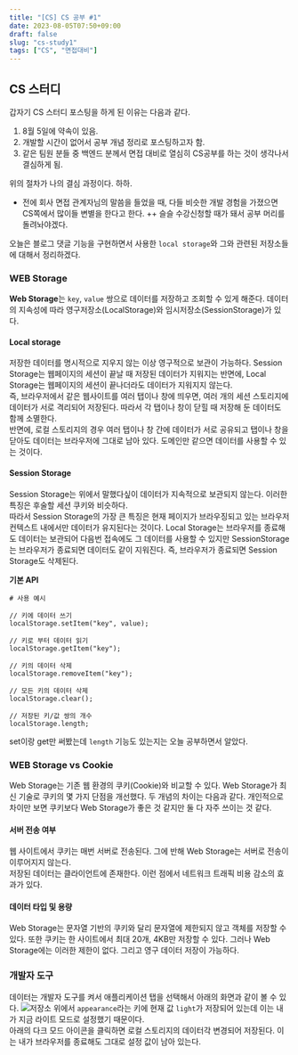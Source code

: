 ```yaml
---
title: "[CS] CS 공부 #1"
date: 2023-08-05T07:50+09:00
draft: false
slug: "cs-study1"
tags: ["CS", "면접대비"]
---
```


## CS 스터디

갑자기 CS 스터디 포스팅을 하게 된 이유는 다음과 같다.
<br>

1. 8월 5일에 약속이 있음.
2. 개발할 시간이 없어서 공부 개념 정리로 포스팅하고자 함.
3. 같은 팀원 분들 중 백엔드 분께서 면접 대비로 열심히 CS공부를 하는 것이 생각나서 결심하게 됨.

위의 절차가 나의 결심 과정이다. 하하.

- 전에 회사 면접 관계자님의 말씀을 들었을 때, 다들 비슷한 개발 경험을 가졌으면 CS쪽에서 많이들 변별을 한다고 한다.
  ++ 슬슬 수강신청할 때가 돼서 공부 머리를 돌려놔야겠다.

오늘은 블로그 댓글 기능을 구현하면서 사용한 `local storage`와 그와 관련된 저장소들에 대해서 정리하겠다.

### WEB Storage

**Web Storage**는 `key`, `value` 쌍으로 데이터를 저장하고 조회할 수 있게 해준다.
데이터의 지속성에 따라 영구저장소(LocalStorage)와 임시저장소(SessionStorage)가 있다.

#### Local storage

저장한 데이터를 명시적으로 지우지 않는 이상 영구적으로 보관이 가능하다. Session Storage는 웹페이지의 세션이 끝날 때 저장된 데이터가 지워지는 반면에, Local Storage는 웹페이지의 세션이 끝나더라도 데이터가 지워지지 않는다.<br>
즉, 브라우저에서 같은 웹사이트를 여러 탭이나 창에 띄우면, 여러 개의 세션 스토리지에 데이터가 서로 격리되어 저장된다. 따라서 각 탭이나 창이 닫힐 때 저장해 둔 데이터도 함께 소멸한다.
<br>반면에, 로컬 스토리지의 경우 여러 탭이나 창 간에 데이터가 서로 공유되고 탭이나 창을 닫아도 데이터는 브라우저에 그대로 남아 있다. 도메인만 같으면 데이터를 사용할 수 있는 것이다.

#### Session Storage

Session Storage는 위에서 말했다싶이 데이터가 지속적으로 보관되지 않는다. 이러한 특징은 후술할 세션 쿠키와 비슷하다.
<br>따라서 Session Storage의 가장 큰 특징은 현재 페이지가 브라우징되고 있는 브라우저 컨텍스트 내에서만 데이터가 유지된다는 것이다.
Local Storage는 브라우저를 종료해도 데이터는 보관되어 다음번 접속에도 그 데이터를 사용할 수 있지만 SessionStorage는 브라우저가 종료되면 데이터도 같이 지워진다. 즉, 브라우저가 종료되면 Session Storage도 삭제된다.

**기본 API**

```
# 사용 예시

// 키에 데이터 쓰기
localStorage.setItem("key", value);

// 키로 부터 데이터 읽기
localStorage.getItem("key");

// 키의 데이터 삭제
localStorage.removeItem("key");

// 모든 키의 데이터 삭제
localStorage.clear();

// 저장된 키/값 쌍의 개수
localStorage.length;
```

set이랑 get만 써봤는데 `length` 기능도 있는지는 오늘 공부하면서 알았다.

### WEB Storage vs Cookie

Web Storage는 기존 웹 환경의 쿠키(Cookie)와 비교할 수 있다. Web Storage가 최신 기술로 쿠키의 몇 가지 단점을 개선했다.
두 개념의 차이는 다음과 같다. 개인적으로 차이만 보면 쿠키보다 Web Storage가 좋은 것 같지만 둘 다 자주 쓰이는 것 같다.

#### 서버 전송 여부

웹 사이트에서 쿠키는 매번 서버로 전송된다. 그에 반해 Web Storage는 서버로 전송이 이루어지지 않는다.
<br> 저장된 데이터는 클라이언트에 존재한다. 이런 점에서 네트워크 트래픽 비용 감소의 효과가 있다.

#### 데이터 타입 및 용량

Web Storage는 문자열 기반의 쿠키와 달리 문자열에 제한되지 않고 객체를 저장할 수 있다.
또한 쿠키는 한 사이트에서 최대 20개, 4KB만 저장할 수 있다. 그러나 Web Storage에는 이러한 제한이 없다.
그리고 영구 데이터 저장이 가능하다.

### 개발자 도구

데이터는 개발자 도구를 켜서 애플리케이션 탭을 선택해서 아래의 화면과 같이 볼 수 있다.
![저장소](img/cs-study1.png)
위에서 `appearance`라는 키에 현재 값 `light`가 저장되어 있는데 이는 내가 지금 라이트 모드로 설정했기 때문이다.
<br>아래의 다크 모드 아이콘을 클릭하면 로컬 스토리지의 데이터각 변경되어 저장된다.
이는 내가 브라우저를 종료해도 그대로 설정 값이 남아 있는다.
